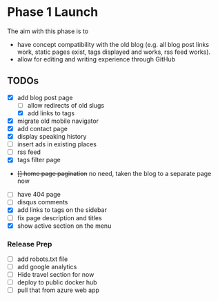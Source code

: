 # Phase 1 Launch

The aim with this phase is to

 - have concept compatibility with the old blog (e.g. all blog post links work, static pages exist, tags displayed 
 and works, rss feed works).
 - allow for editing and writing experience through GitHub
 
## TODOs

 - [x] add blog post page
    - [ ] allow redirects of old slugs
    - [x] add links to tags
 - [x] migrate old mobile navigator 
 - [x] add contact page
 - [x] display speaking history
 - [ ] insert ads in existing places
 - [ ] rss feed
 - [x] tags filter page
 - ~~[] home page pagination~~ no need, taken the blog to a separate page now
 - [ ] have 404 page
 - [ ] disqus comments
 - [x] add links to tags on the sidebar
 - [ ] fix page description and titles
 - [x] show active section on the menu
 
### Release Prep
 
 - [ ] add robots.txt file
 - [ ] add google analytics
 - [ ] Hide travel section for now
 - [ ] deploy to public docker hub
 - [ ] pull that from azure web app